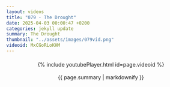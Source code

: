 ```yaml
---
layout: videos
title: "079 - The Drought"
date: 2025-04-03 00:00:47 +0200
categories: jekyll update
summary: The Drought
thumbnail: "../assets/images/079vid.png"
videoid: MxCGoRLoKHM
---
```


<div style="text-align: center; margin-top: 20px;">
  {% include youtubePlayer.html id=page.videoid %}
  <p style="margin-top: 15px; font-size: 1.2em; color: #333;">
    <p>{{ page.summary | markdownify }}</p>
  </p>
</div>
